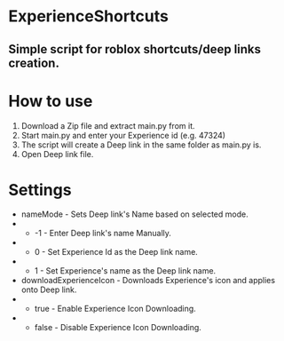 # ExperienceShortcuts
## Simple script for roblox shortcuts/deep links creation.
# How to use
1. Download a Zip file and extract main.py from it.
2. Start main.py and enter your Experience id (e.g. 47324)
3. The script will create a Deep link in the same folder as main.py is.
4. Open Deep link file.
# Settings
- nameMode - Sets Deep link's Name based on selected mode.
- - -1 - Enter Deep link's name Manually.
- - 0 - Set Experience Id as the Deep link name.
- - 1 - Set Experience's name as the Deep link name.
- downloadExperienceIcon - Downloads Experience's icon and applies onto Deep link.
- - true - Enable Experience Icon Downloading.
- - false - Disable Experience Icon Downloading.